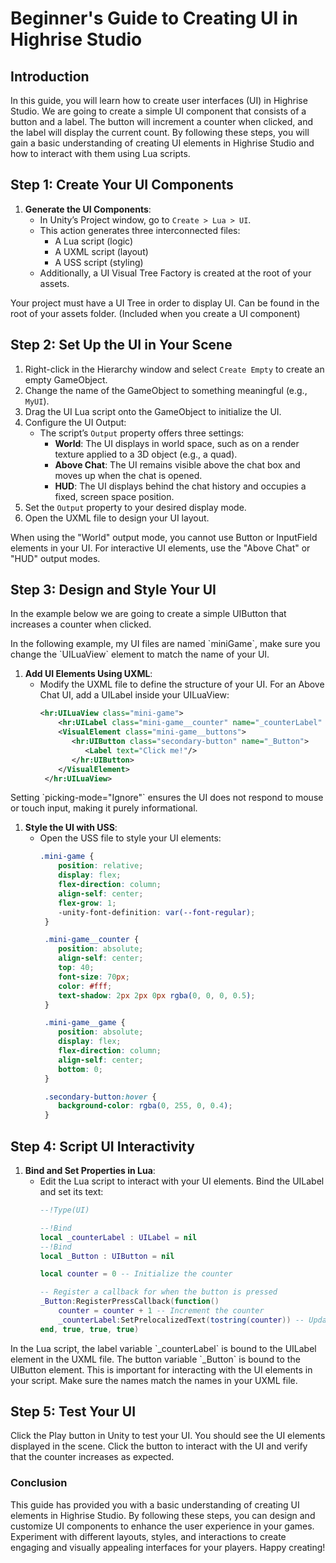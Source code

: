 # Beginner's Guide to Creating UI in Highrise Studio

## Introduction

In this guide, you will learn how to create user interfaces (UI) in Highrise Studio. We are going to create a simple UI component that consists of a button and a label. The button will increment a counter when clicked, and the label will display the current count. By following these steps, you will gain a basic understanding of creating UI elements in Highrise Studio and how to interact with them using Lua scripts.

## Step 1: Create Your UI Components

1. **Generate the UI Components**:
   - In Unity’s Project window, go to `Create > Lua > UI`.
   - This action generates three interconnected files:
     - A Lua script (logic)
     - A UXML script (layout)
     - A USS script (styling)
   - Additionally, a UI Visual Tree Factory is created at the root of your assets.

<Note type="warning">
Your project must have a UI Tree in order to display UI. Can be found in the root of your assets folder. (Included when you create a UI component)
</Note>

## Step 2: Set Up the UI in Your Scene

1. Right-click in the Hierarchy window and select `Create Empty` to create an empty GameObject.
2. Change the name of the GameObject to something meaningful (e.g., `MyUI`).
3. Drag the UI Lua script onto the GameObject to initialize the UI.
4. Configure the UI Output:
   - The script’s `Output` property offers three settings:
     - **World**: The UI displays in world space, such as on a render texture applied to a 3D object (e.g., a quad).
     - **Above Chat**: The UI remains visible above the chat box and moves up when the chat is opened.
     - **HUD**: The UI displays behind the chat history and occupies a fixed, screen space position.
5. Set the `Output` property to your desired display mode.
6. Open the UXML file to design your UI layout.

<Note type="info">
When using the "World" output mode, you cannot use Button or InputField elements in your UI. For interactive UI elements, use the "Above Chat" or "HUD" output modes.
</Note>

## Step 3: Design and Style Your UI

In the example below we are going to create a simple UIButton that increases a counter when clicked.

<Note type="warning">
In the following example, my UI files are named `miniGame`, make sure you change the `UILuaView` element to match the name of your UI.
</Note>

1. **Add UI Elements Using UXML**:
   - Modify the UXML file to define the structure of your UI. For an Above Chat UI, add a UILabel inside your UILuaView:
     ```xml
     <hr:UILuaView class="mini-game">
         <hr:UILabel class="mini-game__counter" name="_counterLabel" picking-mode="Ignore" />
         <VisualElement class="mini-game__buttons">
            <hr:UIButton class="secondary-button" name="_Button">
               <Label text="Click me!"/>
            </hr:UIButton>
         </VisualElement>
      </hr:UILuaView>
     ```
<Note type="warning">
Setting `picking-mode="Ignore"` ensures the UI does not respond to mouse or touch input, making it purely informational.
</Note>

1. **Style the UI with USS**:
   - Open the USS file to style your UI elements:
     ```css
     .mini-game {
         position: relative;
         display: flex;
         flex-direction: column;
         align-self: center;
         flex-grow: 1;
         -unity-font-definition: var(--font-regular);
      }

      .mini-game__counter {
         position: absolute;
         align-self: center;
         top: 40;
         font-size: 70px;
         color: #fff;
         text-shadow: 2px 2px 0px rgba(0, 0, 0, 0.5);
      }

      .mini-game__game {
         position: absolute;
         display: flex;
         flex-direction: column;
         align-self: center;
         bottom: 0;
      }

      .secondary-button:hover {
         background-color: rgba(0, 255, 0, 0.4);
      }
     ```

## Step 4: Script UI Interactivity

1. **Bind and Set Properties in Lua**:
   - Edit the Lua script to interact with your UI elements. Bind the UILabel and set its text:
     ```lua
     --!Type(UI)

     --!Bind
     local _counterLabel : UILabel = nil
     --!Bind
     local _Button : UIButton = nil

     local counter = 0 -- Initialize the counter

     -- Register a callback for when the button is pressed
     _Button:RegisterPressCallback(function()
         counter = counter + 1 -- Increment the counter
         _counterLabel:SetPrelocalizedText(tostring(counter)) -- Update the label text
     end, true, true, true)
     ```
     
<Note type="warning">
In the Lua script, the label variable `_counterLabel` is bound to the UILabel element in the UXML file. The button variable `_Button` is bound to the UIButton element. This is important for interacting with the UI elements in your script. Make sure the names match the names in your UXML file.
</Note>

## Step 5: Test Your UI

Click the Play button in Unity to test your UI. You should see the UI elements displayed in the scene. Click the button to interact with the UI and verify that the counter increases as expected.

### Conclusion

This guide has provided you with a basic understanding of creating UI elements in Highrise Studio. By following these steps, you can design and customize UI components to enhance the user experience in your games. Experiment with different layouts, styles, and interactions to create engaging and visually appealing interfaces for your players. Happy creating!